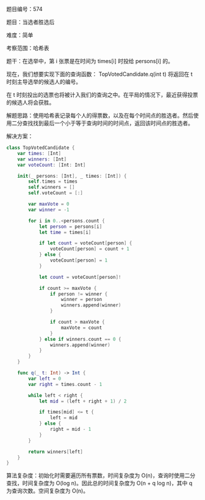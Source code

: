 题目编号：574

题目：当选者胜选后

难度：简单

考察范围：哈希表

题干：在选举中，第 i 张票是在时间为 times[i] 时投给 persons[i] 的。

现在，我们想要实现下面的查询函数： TopVotedCandidate.q(int t) 将返回在 t 时刻主导选举的候选人的编号。

在 t 时刻投出的选票也将被计入我们的查询之中。在平局的情况下，最近获得投票的候选人将会获胜。

解题思路：使用哈希表记录每个人的得票数，以及在每个时间点的胜选者。然后使用二分查找找到最后一个小于等于查询时间的时间点，返回该时间点的胜选者。

解决方案：

```swift
class TopVotedCandidate {
    var times: [Int]
    var winners: [Int]
    var voteCount: [Int: Int]

    init(_ persons: [Int], _ times: [Int]) {
        self.times = times
        self.winners = []
        self.voteCount = [:]

        var maxVote = 0
        var winner = -1

        for i in 0..<persons.count {
            let person = persons[i]
            let time = times[i]

            if let count = voteCount[person] {
                voteCount[person] = count + 1
            } else {
                voteCount[person] = 1
            }

            let count = voteCount[person]!

            if count >= maxVote {
                if person != winner {
                    winner = person
                    winners.append(winner)
                }

                if count > maxVote {
                    maxVote = count
                }
            } else if winners.count == 0 {
                winners.append(winner)
            }
        }
    }

    func q(_ t: Int) -> Int {
        var left = 0
        var right = times.count - 1

        while left < right {
            let mid = (left + right + 1) / 2

            if times[mid] <= t {
                left = mid
            } else {
                right = mid - 1
            }
        }

        return winners[left]
    }
}
```

算法复杂度：初始化时需要遍历所有票数，时间复杂度为 O(n)，查询时使用二分查找，时间复杂度为 O(log n)。因此总的时间复杂度为 O(n + q log n)，其中 q 为查询次数。空间复杂度为 O(n)。
